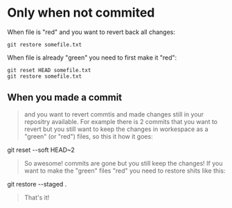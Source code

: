 # Only when not commited 

When file is "red" and you want to revert back all changes:

	git restore somefile.txt
	
When file is already "green" you need to first make it "red":

	git reset HEAD somefile.txt
	git restore somefile.txt	
	
## When you made a commit 

> and you want to revert commtis and made changes still in your repositry available.
> For example there is 2 commits that you want to revert but you still want to keep the changes 
> in workespace as a "green" (or "red") files, so this it how it goes: 

git reset --soft HEAD~2

> So awesome! commits are gone but you still keep the changes!
> If you want to make the "green" files "red" you need to restore shits like this:

git restore --staged . 

> That's it!


 

